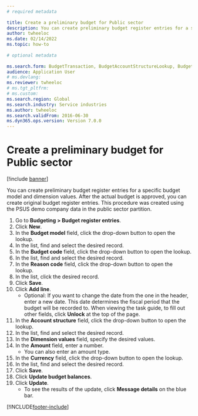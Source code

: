 ```yaml
--- 
# required metadata 
 
title: Create a preliminary budget for Public sector
description: You can create preliminary budget register entries for a specific budget model and dimension values. 
author: twheeloc
ms.date: 02/14/2022
ms.topic: how-to 
 
# optional metadata 
 
ms.search.form: BudgetTransaction, BudgetAccountStructureLookup, BudgetTransactionMultiPost   
audience: Application User 
# ms.devlang:  
ms.reviewer: twheeloc
# ms.tgt_pltfrm:  
# ms.custom:  
ms.search.region: Global
ms.search.industry: Service industries
ms.author: twheeloc
ms.search.validFrom: 2016-06-30 
ms.dyn365.ops.version: Version 7.0.0 
---
```

# Create a preliminary budget for Public sector

[!include [banner](../../includes/banner.md)]

You can create preliminary budget register entries for a specific budget model and dimension values. After the actual budget is approved, you can create original budget register entries. This procedure was created using the PSUS demo company data in the public sector partition.

1. Go to **Budgeting > Budget register entries**.
2. Click **New**.
3. In the **Budget model** field, click the drop-down button to open the lookup.
4. In the list, find and select the desired record.
5. In the **Budget code** field, click the drop-down button to open the lookup.
6. In the list, find and select the desired record.
7. In the **Reason code** field, click the drop-down button to open the lookup.
8. In the list, click the desired record.
9. Click **Save**.
10. Click **Add line**.
    * Optional: If you want to change the date from the one in the header, enter a new date. This date determines the fiscal period that the budget will be recorded to. When viewing the task guide, to fill out other fields, click **Unlock** at the top of the page.  
11. In the **Account structure** field, click the drop-down button to open the lookup.
12. In the list, find and select the desired record.
13. In the **Dimension values** field, specify the desired values.
14. In the **Amount** field, enter a number.
    * You can also enter an amount type.  
15. In the **Currency** field, click the drop-down button to open the lookup.
16. In the list, find and select the desired record.
17. Click **Save**.
18. Click **Update budget balances**.
19. Click **Update**.
    * To see the results of the update, click **Message details** on the blue bar.  



[!INCLUDE[footer-include](../../../includes/footer-banner.md)]
